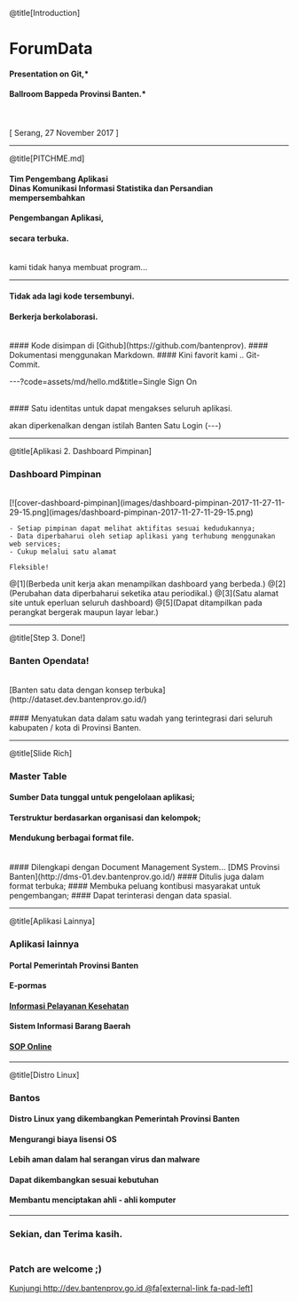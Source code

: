 @title[Introduction]

# Forum<span class="gold">Data</span>

#### Presentation on Git,*
#### Ballroom Bappeda Provinsi Banten.*
<br>
<br>
<span class="byline">[ Serang, 27 November 2017 ]</span>

---

@title[PITCHME.md]

#### Tim Pengembang Aplikasi <div class="gold">Dinas Komunikasi Informasi Statistika dan Persandian</div> mempersembahkan
#### Pengembangan Aplikasi,
#### secara terbuka.
<br>
<span class="aside">kami tidak hanya membuat program...</span>

---

#### Tidak ada lagi <span class="gray">kode tersembunyi</span>.
#### Berkerja <span class="gray">berkolaborasi</span>.
<br>
#### Kode disimpan di <span class="gold">[Github](https://github.com/bantenprov)</span>.
#### Dokumentasi menggunakan <span class="gold">Markdown</span>.
#### Kini favorit kami .. <span class="gold">Git-Commit</span>.

---?code=assets/md/hello.md&title=Single Sign On

<br>
#### Satu identitas untuk dapat mengakses seluruh aplikasi.

<span class="aside">akan diperkenalkan dengan istilah Banten Satu Login (---)</span>

---

@title[Aplikasi 2. Dashboard Pimpinan]

### <span class="gold">Dashboard Pimpinan</span>
<br>
[![cover-dashboard-pimpinan](images/dashboard-pimpinan-2017-11-27-11-29-15.png](images/dashboard-pimpinan-2017-11-27-11-29-15.png)

```shell
- Setiap pimpinan dapat melihat aktifitas sesuai kedudukannya;
- Data diperbaharui oleh setiap aplikasi yang terhubung menggunakan web services;
- Cukup melalui satu alamat

Fleksible!
```

@[1](Berbeda unit kerja akan menampilkan dashboard yang berbeda.)
@[2](Perubahan data diperbaharui seketika atau periodikal.)
@[3](Satu alamat site untuk eperluan seluruh dashboard)
@[5](Dapat ditampilkan pada perangkat bergerak maupun layar lebar.)

---

@title[Step 3. Done!]

### <span class="gold">Banten Opendata!</span>
<br>
[Banten satu data dengan konsep terbuka](http://dataset.dev.bantenprov.go.id/)
<br>
<br>
#### Menyatukan data dalam satu wadah yang terintegrasi dari seluruh kabupaten / kota di Provinsi Banten.

---

@title[Slide Rich]

### <span class="gold">Master Table</span>

#### Sumber Data tunggal untuk pengelolaan aplikasi;
#### Terstruktur berdasarkan organisasi dan kelompok;
#### Mendukung berbagai format file.
<br>
#### <span class="gold">Dilengkapi dengan Document Management System...</span>
[DMS Provinsi Banten](http://dms-01.dev.bantenprov.go.id/)
#### Ditulis juga dalam format terbuka;
#### Membuka peluang kontibusi masyarakat untuk pengembangan;
#### Dapat terinterasi dengan data spasial.

---

@title[Aplikasi Lainnya]

### <span class="gold">Aplikasi lainnya</span>

#### Portal Pemerintah Provinsi Banten
#### E-pormas
#### [Informasi Pelayanan Kesehatan](http://yankes-01.dev.bantenprov.go.id/)
#### Sistem Informasi Barang Baerah
#### [SOP Online](http://sop-01.dev.bantenprov.go.id/)

---

@title[Distro Linux]

### <span class="gold">Bantos</span>

#### Distro Linux yang dikembangkan Pemerintah Provinsi Banten  
#### Mengurangi biaya lisensi OS
#### Lebih aman dalam hal serangan virus dan malware
#### Dapat dikembangkan sesuai kebutuhan
#### Membantu menciptakan ahli - ahli komputer

---


### Sekian, dan Terima kasih.<br></br>
### <span class="gold">Patch are welcome</span> ;)
[Kunjungi http://dev.bantenprov.go.id @fa[external-link fa-pad-left]](http://dev.bantenprov.go.id/)
